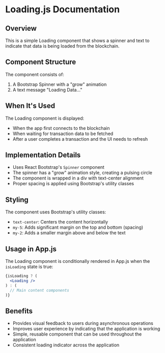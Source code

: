 # Loading.js Documentation

## Overview
This is a simple Loading component that shows a spinner and text to indicate that data is being loaded from the blockchain.

## Component Structure
The component consists of:
1. A Bootstrap Spinner with a "grow" animation
2. A text message "Loading Data..."

## When It's Used
The Loading component is displayed:
- When the app first connects to the blockchain
- When waiting for transaction data to be fetched
- After a user completes a transaction and the UI needs to refresh

## Implementation Details
- Uses React Bootstrap's `Spinner` component
- The spinner has a "grow" animation style, creating a pulsing circle
- The component is wrapped in a div with text-center alignment
- Proper spacing is applied using Bootstrap's utility classes

## Styling
The component uses Bootstrap's utility classes:
- `text-center`: Centers the content horizontally
- `my-5`: Adds significant margin on the top and bottom (spacing)
- `my-2`: Adds a smaller margin above and below the text

## Usage in App.js
The Loading component is conditionally rendered in App.js when the `isLoading` state is true:

```jsx
{isLoading ? (
  <Loading />
) : (
  // Main content components
)}
```

## Benefits
- Provides visual feedback to users during asynchronous operations
- Improves user experience by indicating that the application is working
- Simple, reusable component that can be used throughout the application
- Consistent loading indicator across the application